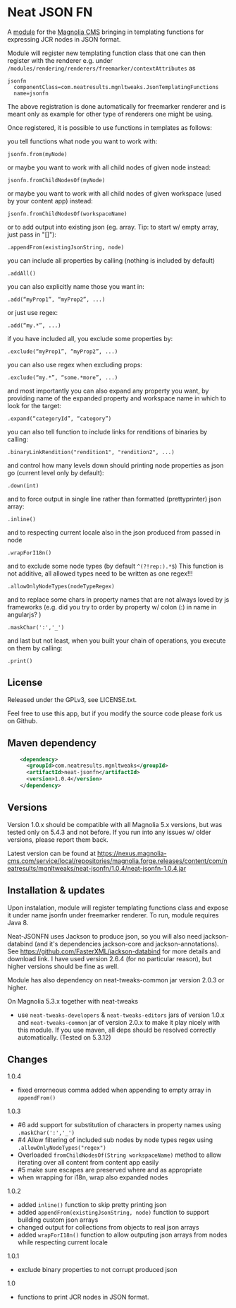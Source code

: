 Neat JSON FN
=======================

A [module](https://documentation.magnolia-cms.com/display/DOCS/Modules) for the [Magnolia CMS](http://www.magnolia-cms.com) bringing in templating functions for expressing JCR nodes in JSON format.

Module will register new templating function class that one can then register with the renderer e.g. under ```/modules/rendering/renderers/freemarker/contextAttributes``` as 

```
jsonfn
  componentClass=com.neatresults.mgnltweaks.JsonTemplatingFunctions
  name=jsonfn
```

The above registration is done automatically for freemarker renderer and is meant only as example for other type of renderers one might be using.

Once registered, it is possible to use functions in templates as follows:

you tell functions what node you want to work with:

```jsonfn.from(myNode) ```

or maybe you want to work with all child nodes of given node instead:

```jsonfn.fromChildNodesOf(myNode) ```

or maybe you want to work with all child nodes of given workspace (used by your content app) instead:

```jsonfn.fromChildNodesOf(workspaceName) ```

or to add output into existing json (eg. array. Tip: to start w/ empty array, just pass in "[]"):

```.appendFrom(existingJsonString, node) ```

you can include all properties by calling (nothing is included by default)

```.addAll() ```

you can also explicitly name those you want in:

```.add(“myProp1”, “myProp2”, ...) ```

or just use regex:

```.add(“my.*”, ...) ```

if you have included all, you exclude some properties by:

```.exclude(“myProp1”, “myProp2”, ...) ```

you can also use regex when excluding props:

```.exclude(“my.*”, “some.*more”, ...) ```

and most importantly you can also expand any property you want, by providing name of the expanded property and workspace name in which to look for the target:

```.expand(“categoryId”, “category”) ```

you can also tell function to include links for renditions of binaries by calling:

```.binaryLinkRendition("rendition1", "rendition2", ...) ```

and control how many levels down should printing node properties as json go (current level only by default):

```.down(int) ```

and to force output in single line rather than formatted (prettyprinter) json array:

```.inline() ```


and to respecting current locale also in the json produced from passed in node

```.wrapForI18n() ```

and to exclude some node types (by default ```^(?!rep:).*$```) This function is not additive, all allowed types need to be written as one regex!!!

```.allowOnlyNodeTypes(nodeTypeRegex) ```

and to replace some chars in property names that are not always loved by js frameworks (e.g. did you try to order by property w/ colon (:) in name in angularjs? )

```.maskChar(':','_') ```

and last but not least, when you built your chain of operations, you execute on them by calling:

```.print() ```


License
-------

Released under the GPLv3, see LICENSE.txt. 

Feel free to use this app, but if you modify the source code please fork us on Github.

Maven dependency
-----------------
```xml
    <dependency>
      <groupId>com.neatresults.mgnltweaks</groupId>
      <artifactId>neat-jsonfn</artifactId>
      <version>1.0.4</version>
    </dependency>
```

Versions
-----------------
Version 1.0.x should be compatible with all Magnolia 5.x versions, but was tested only on 5.4.3 and not before. If you run into any issues w/ older versions, please report them back.

Latest version can be found at https://nexus.magnolia-cms.com/service/local/repositories/magnolia.forge.releases/content/com/neatresults/mgnltweaks/neat-jsonfn/1.0.4/neat-jsonfn-1.0.4.jar

Installation & updates 
-----------------
Upon instalation, module will register templating functions class and expose it under name jsonfn under freemarker renderer. To run, module requires Java 8.

Neat-JSONFN uses Jackson to produce json, so you will also need jackson-databind (and it's dependencies jackson-core and jackson-annotations). See https://github.com/FasterXML/jackson-databind for more details and download link. I have used version 2.6.4 (for no particular reason), but higher versions should be fine as well.

Module has also dependency on neat-tweaks-common jar version 2.0.3 or higher.

On Magnolia 5.3.x together with neat-tweaks
- use ```neat-tweaks-developers``` & ```neat-tweaks-editors``` jars of version 1.0.x and ```neat-tweaks-common``` jar of version 2.0.x to make it play nicely with this module. If you use maven, all deps should be resolved correctly automatically. (Tested on 5.3.12)


Changes
-----------------
1.0.4
- fixed errorneous comma added when appending to empty array in ```appendFrom()``` 

1.0.3
- #6 add support for substitution of characters in property names using ```.maskChar(':','_')```
- #4 Allow filtering of included sub nodes by node types regex using ```.allowOnlyNodeTypes("regex")```
- Overloaded ```fromChildNodesOf(String workspaceName)``` method to allow iterating over all content from content app easily
- #5 make sure escapes are preserved where and as appropriate
- when wrapping for i18n, wrap also expanded nodes

1.0.2
- added ```inline()``` function to skip pretty printing json
- added ```appendFrom(existingJsonString, node)``` function to support building custom json arrays
- changed output for collections from objects to real json arrays
- added ```wrapForI18n()``` function to allow outputing json arrays from nodes while respecting current locale

1.0.1
- exclude binary properties to not corrupt produced json

1.0
- functions to print JCR nodes in JSON format.

